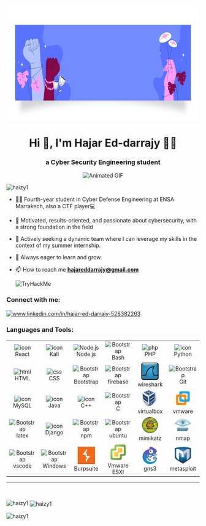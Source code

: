 <img src="img/8497931.jpg" alt="Description of the image" width="1500" height="300">


<h1 align="center">Hi 👋, I'm Hajar Ed-darrajy 🧕🏻</h1>
<h3 align="center">a Cyber Security Engineering student</h3>

<div  align="center">
  <img src="758R.gif" alt="Animated GIF" width="300"             position="relative" />
</div>


<p align="left"> <img src="https://komarev.com/ghpvc/?username=haizy1&label=Profile%20views&color=0e75b6&style=flat" alt="haizy1" /> </p>

- 👨‍🎓 Fourth-year student in Cyber Defense Engineering at ENSA Marrakech, also a CTF player💻<br>

- 🌟 Motivated, results-oriented, and passionate about cybersecurity, with a strong foundation in the field<br>

- 🚀 Actively seeking a dynamic team where I can leverage my skills in the context of my summer internship.<br>

- 🌱 Always eager to learn and grow.<br>

- 📫 How to reach me **hajareddarrajy@gmail.com**<br>

 

   <img src="https://tryhackme-badges.s3.amazonaws.com/H.Dr.png" alt="TryHackMe">



<h3 align="left">Connect with me:</h3>
<p align="left">
<a href="https://linkedin.com/in/hajar-ed-darrajy-528382263" target="blank"><img align="center" src="https://raw.githubusercontent.com/rahuldkjain/github-profile-readme-generator/master/src/images/icons/Social/linked-in-alt.svg" alt="www.linkedin.com/in/hajar-ed-darrajy-528382263" height="30" width="40" /></a>
</p>

<h3 align="left">Languages and Tools:</h3>
<p align="center">


<table align="center">
  <tr>
    <td align="center" width="90">
      <img src="https://techstack-generator.vercel.app/react-icon.svg" alt="icon" width="55" height="55" />
      <br>React
    </td>
    <td align="center" width="90">
      <img src="https://skillicons.dev/icons?i=kali" alt="icon" width="55" height="55" />
      <br>Kali
    </td>
    <td align="center" width="90">
      <img src="https://skillicons.dev/icons?i=nodejs" width="45" height="45" alt="Node.js" />
      <br>Node.js
    </td>
    <td align="center" width="90">
        <img src="https://skillicons.dev/icons?i=bash" width="45" height="45" alt="Bootstrap" />
        <br>Bash
      </td>
      <td align="center" width="90">
        <img src="https://skillicons.dev/icons?i=php" width="45" height="45" alt="php" />
        <br>PHP
      </td>
      <td align="center" width="90">
        <img src="https://techstack-generator.vercel.app/python-icon.svg" alt="icon" width="55" height="55" />
        <br>Python
      </td>
  </tr>
  <tr>
    <td align="center" width="90">
      <img src="https://skillicons.dev/icons?i=html" width="45" height="45" alt="html" />
      <br>HTML
    </td>
    <td align="center" width="90">
      <img src="https://skillicons.dev/icons?i=css" width="45" height="45" alt="css" />
      <br>CSS
    </td>
    <td align="center" width="90">
      <img src="https://skillicons.dev/icons?i=bootstrap" width="45" height="45" alt="Bootstrap" />
      <br>Bootstrap
    </td>
    <td align="center" width="90">
        <img src="https://skillicons.dev/icons?i=firebase" width="45" height="45" alt="Bootstrap" />
        <br>firebase
    </td>
    <td align="center" width="90">
        <img src="img/Wireshark_icon.svg.png" width="45" height="45" alt="Bootstrap" />
        <br>wireshark
    </td>
    <td align="center" width="90">
        <img src="https://skillicons.dev/icons?i=git" width="45" height="45" alt="Bootstrap" />
        <br>Git
    </td>
  </tr>
  <tr>
    <td align="center" width="90">
      <img src="https://techstack-generator.vercel.app/mysql-icon.svg" alt="icon" width="55" height="55" />
      <br>MySQL
    </td>
    <td align="center" width="90">
      <img src="https://techstack-generator.vercel.app/java-icon.svg" alt="icon" width="55" height="55" />
      <br>Java
    </td>
    <td align="center" width="90">
      <img src="https://techstack-generator.vercel.app/cpp-icon.svg" alt="icon" width="55" height="55" />
      <br>C++
    </td>
    <td align="center" width="90">
        <img src="https://skillicons.dev/icons?i=c" width="45" height="45" alt="Bootstrap" />
        <br>C
    </td>
    <td align="center" width="90">
        <img src="img/Virtualbox_logo.png" width="45" height="45" alt="Bootstrap" />
        <br>virtualbox
    </td>
    <td align="center" width="90">
        <img src="img/vmware.png" width="45" height="45" alt="Bootstrap" />
        <br>vmware
    </td>
  </tr>
  <tr>
    <td align="center" width="90">
        <img src="https://skillicons.dev/icons?i=latex" width="45" height="45" alt="Bootstrap" />
        <br>latex
    </td>
    <td align="center" width="90">
        <img src="https://techstack-generator.vercel.app/django-icon.svg" alt="icon" width="55" height="55" />
        <br>Django
      </td>
    <td align="center" width="90">
        <img src="https://skillicons.dev/icons?i=npm" width="45" height="45" alt="Bootstrap" />
        <br>npm
    </td>
    <td align="center" width="90">
        <img src="https://skillicons.dev/icons?i=ubuntu" width="45" height="45" alt="Bootstrap" />
        <br>ubuntu
    </td>
    <td align="center" width="90">
        <img src="img/mimikatz_sticker.png" width="45" height="45" alt="Bootstrap" />
        <br>mimikatz
    </td>
    <td align="center" width="90">
        <img src="img/nmap.png" width="45" height="45" alt="Bootstrap" />
        <br>nmap
    </td>
   

  </tr>
  <tr>
    <td align="center" width="90">
        <img src="https://skillicons.dev/icons?i=vscode" width="45" height="45" alt="Bootstrap" />
        <br>vscode
    </td>
    <td align="center" width="90">
        <img src="https://skillicons.dev/icons?i=windows" width="45" height="45" alt="Bootstrap" />
        <br>Windows
    </td>
    <td align="center" width="90">
        <img src="img/burp-suite-icon.jpg" width="45" height="45" alt="Bootstrap" />
        <br>Burpsuite
    </td>
    <td align="center" width="90">
        <img src="img/esxi-logo.png" width="45" height="45" alt="Bootstrap" />
        <br>Vmware ESXI
    </td>
    <td align="center" width="90">
        <img src="img/gns3.png" width="45" height="45" alt="Bootstrap" />
        <br>gns3
    </td>
    <td align="center" width="90">
        <img src="img/metasploit.webp" width="45" height="45" alt="Bootstrap" />
        <br>metasploit
    </td>
  </tr>
</table>
</p>
<hr>
<br>
</div>

<!--<p align="left">
    <img src="https://github-readme-stats.vercel.app/api?username=cedev935&show_icons=true&theme=radical" alt="cedev935"/>
    <img src="https://github-readme-stats.vercel.app/api/top-langs/?username=cedev935&hide=html,css&layout=compact&theme=radical" alt="cedev935"/>
</p>

<p  align="Right">

</p>
<p align="left">
    <img src="https://github-readme-streak-stats.herokuapp.com/?user=cedev935&theme=radical" alt="cedev935"/>
</p> 

<div align='center' width='100%'>
  <img width='50%' height="250px" src="https://github-readme-stats.vercel.app/api/top-langs/?username=cedev935&layout=compact&hide_border=true&title_color=00b3ff&text_color=00b4ff&bg_color=0d1117" />
  <a width='50%' href="https://github.com/cedev935?tab=achievements">
    <img src="https://github-profile-trophy.vercel.app/?username=cedev935&theme=radical&no-frame=false&no-bg=true&margin-w=4&row=2&column=3"  height="250px" alt="@cedev935's trophy stats"/>
  </a>
</div>
![](https://github-profile-summary-cards.vercel.app/api/cards/profile-details?username=cedev935&theme=github_dark)
-->



<p><img align="left" src="https://github-readme-stats.vercel.app/api/top-langs?username=haizy1&show_icons=true&locale=en&layout=compact" alt="haizy1" /></p>

<p>&nbsp;<img align="center" src="https://github-readme-stats.vercel.app/api?username=haizy1&show_icons=true&locale=en" alt="haizy1" /></p>

<p><img align="center" src="https://github-readme-streak-stats.herokuapp.com/?user=haizy1&" alt="haizy1" /></p>

